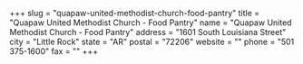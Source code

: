 +++
slug = "quapaw-united-methodist-church-food-pantry"
title = "Quapaw United Methodist Church - Food Pantry"
name = "Quapaw United Methodist Church - Food Pantry"
address = "1601 South Louisiana Street"
city = "Little Rock"
state = "AR"
postal = "72206"
website = ""
phone = "501 375-1600"
fax = ""
+++
